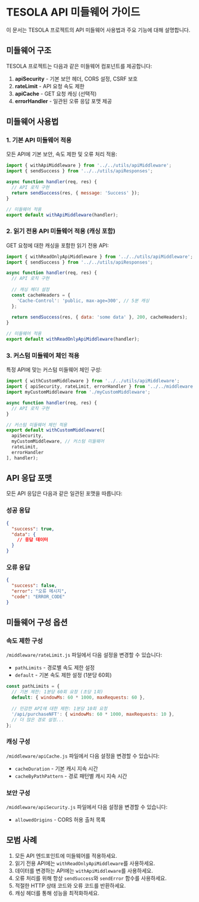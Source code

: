 # TESOLA API 미들웨어 가이드

이 문서는 TESOLA 프로젝트의 API 미들웨어 사용법과 주요 기능에 대해 설명합니다.

## 미들웨어 구조

TESOLA 프로젝트는 다음과 같은 미들웨어 컴포넌트를 제공합니다:

1. **apiSecurity** - 기본 보안 헤더, CORS 설정, CSRF 보호
2. **rateLimit** - API 요청 속도 제한
3. **apiCache** - GET 요청 캐싱 (선택적)
4. **errorHandler** - 일관된 오류 응답 포맷 제공

## 미들웨어 사용법

### 1. 기본 API 미들웨어 적용

모든 API에 기본 보안, 속도 제한 및 오류 처리 적용:

```javascript
import { withApiMiddleware } from '../../utils/apiMiddleware';
import { sendSuccess } from '../../utils/apiResponses';

async function handler(req, res) {
  // API 로직 구현
  return sendSuccess(res, { message: 'Success' });
}

// 미들웨어 적용
export default withApiMiddleware(handler);
```

### 2. 읽기 전용 API 미들웨어 적용 (캐싱 포함)

GET 요청에 대한 캐싱을 포함한 읽기 전용 API:

```javascript
import { withReadOnlyApiMiddleware } from '../../utils/apiMiddleware';
import { sendSuccess } from '../../utils/apiResponses';

async function handler(req, res) {
  // API 로직 구현
  
  // 캐싱 헤더 설정
  const cacheHeaders = {
    'Cache-Control': 'public, max-age=300', // 5분 캐싱
  };
  
  return sendSuccess(res, { data: 'some data' }, 200, cacheHeaders);
}

// 미들웨어 적용
export default withReadOnlyApiMiddleware(handler);
```

### 3. 커스텀 미들웨어 체인 적용

특정 API에 맞는 커스텀 미들웨어 체인 구성:

```javascript
import { withCustomMiddleware } from '../../utils/apiMiddleware';
import { apiSecurity, rateLimit, errorHandler } from '../../middleware';
import myCustomMiddleware from './myCustomMiddleware';

async function handler(req, res) {
  // API 로직 구현
}

// 커스텀 미들웨어 체인 적용
export default withCustomMiddleware([
  apiSecurity,
  myCustomMiddleware, // 커스텀 미들웨어
  rateLimit,
  errorHandler
], handler);
```

## API 응답 포맷

모든 API 응답은 다음과 같은 일관된 포맷을 따릅니다:

### 성공 응답

```json
{
  "success": true,
  "data": {
    // 응답 데이터
  }
}
```

### 오류 응답

```json
{
  "success": false,
  "error": "오류 메시지",
  "code": "ERROR_CODE"
}
```

## 미들웨어 구성 옵션

### 속도 제한 구성

`/middleware/rateLimit.js` 파일에서 다음 설정을 변경할 수 있습니다:

- `pathLimits` - 경로별 속도 제한 설정
- `default` - 기본 속도 제한 설정 (1분당 60회)

```javascript
const pathLimits = {
  // 기본 제한: 1분당 60회 요청 (초당 1회)
  default: { windowMs: 60 * 1000, maxRequests: 60 },
  
  // 민감한 API에 대한 제한: 1분당 10회 요청
  '/api/purchaseNFT': { windowMs: 60 * 1000, maxRequests: 10 },
  // 더 많은 경로 설정...
};
```

### 캐싱 구성

`/middleware/apiCache.js` 파일에서 다음 설정을 변경할 수 있습니다:

- `cacheDuration` - 기본 캐시 지속 시간
- `cacheByPathPattern` - 경로 패턴별 캐시 지속 시간

### 보안 구성

`/middleware/apiSecurity.js` 파일에서 다음 설정을 변경할 수 있습니다:

- `allowedOrigins` - CORS 허용 출처 목록

## 모범 사례

1. 모든 API 엔드포인트에 미들웨어를 적용하세요.
2. 읽기 전용 API에는 `withReadOnlyApiMiddleware`를 사용하세요.
3. 데이터를 변경하는 API에는 `withApiMiddleware`를 사용하세요.
4. 오류 처리를 위해 항상 `sendSuccess`와 `sendError` 함수를 사용하세요.
5. 적절한 HTTP 상태 코드와 오류 코드를 반환하세요.
6. 캐싱 헤더를 통해 성능을 최적화하세요.